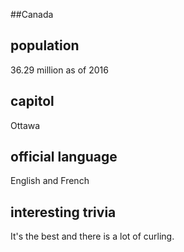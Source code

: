 ##Canada
## population
36.29 million as of 2016

## capitol
Ottawa
 
## official language
English and French

## interesting trivia
It's the best and there is a lot of curling.


